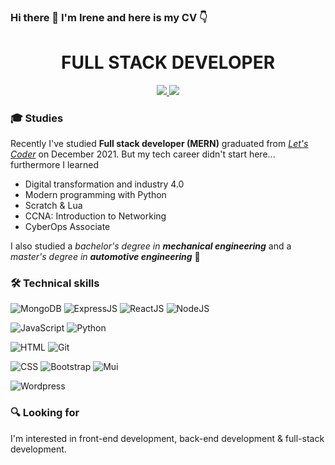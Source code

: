 ### Hi there 👋 I'm Irene and here is my CV :point_down:



 <h1 align="center"> FULL STACK DEVELOPER </h1>
 
  <p align="center"> 
    <a href="https://www.linkedin.com/in/irene-garciadeparedes-perez">
      <img src= https://img.shields.io/static/v1?label=Linkedin&labelColor=333969&message=Irene&color=9cf&style=flat-square&logo=linkedin>
    </a>
    <img src= https://img.shields.io/static/v1?label=Mail&labelColor=791237&message=irenegarciadeparedes@outlook.es&color=f41515&style=flat-square&logo=gmail>
    
  </p>
  
### :mortar_board: Studies 
Recently I've studied **Full stack developer (MERN)** graduated from <a href="https://letscoder.com">*Let's Coder*</a> on December 2021.
But my tech career didn't start here... furthermore I learned
  * Digital transformation and industry 4.0  
  * Modern programming with Python  
  * Scratch & Lua  
  * CCNA: Introduction to Networking  
  * CyberOps Associate

I also studied a *bachelor's degree in **mechanical engineering*** and a *master's degree in **automotive engineering*** :car:

### 🛠️ Technical skills
![MongoDB](https://img.shields.io/static/v1?label=&labelColor=F1F1F2&message=MongoDB&color=4a6f73&logo=mongodb&style=flat-square)
![ExpressJS](https://img.shields.io/static/v1?label=&labelColor=F1F1F2&message=ExpressJS&color=F1F1F2&logo=express&logoColor=black&style=flat-square)
![ReactJS](https://img.shields.io/static/v1?label=&labelColor=F1F1F2&message=ReactJS&color=145da0&logo=react&style=flat-square)
![NodeJS](https://img.shields.io/static/v1?label=&labelColor=F1F1F2&message=NodeJS&color=4a6f73&logo=node.js&style=flat-square)  

![JavaScript](https://img.shields.io/static/v1?label=&labelColor=F1F1F2&message=JavaScript&color=fad02c&logo=javaScript&style=flat-square)
![Python](https://img.shields.io/static/v1?label=&labelColor=F1F1F2&message=Python&color=145da0&logo=Python&style=flat-square)

![HTML](https://img.shields.io/static/v1?label=&labelColor=F1F1F2&message=HTML&color=F46246&logo=HTML5&style=flat-square)
![Git](https://img.shields.io/static/v1?label=&labelColor=F1F1F2&message=Git&color=F41515&logo=Git&style=flat-square)  

![CSS](https://img.shields.io/static/v1?label=&labelColor=F1F1F2&message=CSS&color=145da0&logo=CSS3&logoColor=blue&style=flat-square)
![Bootstrap](https://img.shields.io/static/v1?label=&labelColor=F1F1F2&message=Bootstrap&color=49326B&logo=Bootstrap&style=flat-square)
![Mui](https://img.shields.io/static/v1?label=&labelColor=F1F1F2&message=Mui&color=145da0&logo=Mui&style=flat-square)  

![Wordpress](https://img.shields.io/static/v1?label=&labelColor=F1F1F2&message=Wordpress&color=145da0&logo=Wordpress&logoColor=blue&style=flat-square)

### :mag: Looking for
I'm interested in front-end development, back-end development & full-stack development.





